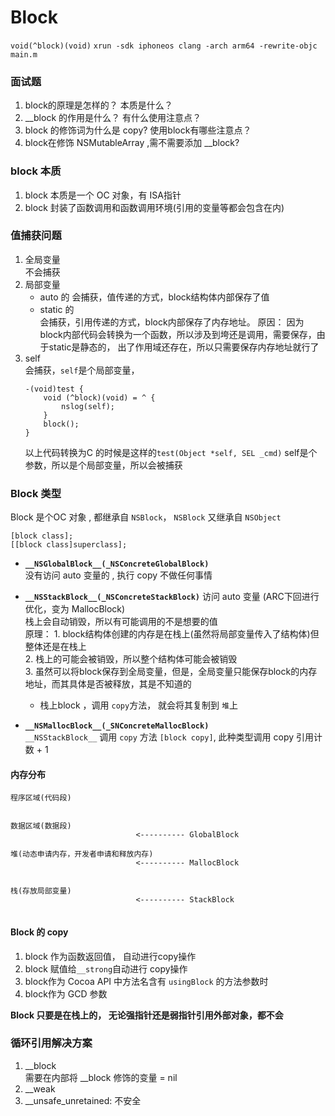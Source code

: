 # Block
`void(^block)(void)`
`xrun -sdk iphoneos clang -arch arm64 -rewrite-objc main.m`

### 面试题 
1. block的原理是怎样的？ 本质是什么？  
2. __block 的作用是什么？ 有什么使用注意点？  
3. block 的修饰词为什么是 copy? 使用block有哪些注意点？ 
4. block在修饰 NSMutableArray ,需不需要添加 __block?  


### block 本质  
1. block 本质是一个 OC 对象，有 ISA指针  
2. block 封装了函数调用和函数调用环境(引用的变量等都会包含在内)  

### 值捕获问题 
1. 全局变量  
    不会捕获  
2. 局部变量  
    * auto 的 
        会捕获，值传递的方式，block结构体内部保存了值  
    * static 的  
        会捕获，引用传递的方式，block内部保存了内存地址。 
        原因： 因为block内部代码会转换为一个函数，所以涉及到垮还是调用，需要保存，由于static是静态的， 出了作用域还存在，所以只需要保存内存地址就行了  
3. self  
    会捕获，`self`是个局部变量， 
    ```
    -(void)test {
        void (^block)(void) = ^ {
            nslog(self);
        }
        block();
    }
    ```
    以上代码转换为C 的时候是这样的`test(Object *self, SEL _cmd)` self是个参数，所以是个局部变量，所以会被捕获  

### Block 类型  
Block 是个OC 对象  , 都继承自 `NSBlock`， `NSBlock` 又继承自 `NSObject`   

```
[block class];
[[block class]superclass];

```

* __`__NSGlobalBlock__(_NSConcreteGlobalBlock)`__   
    没有访问 auto 变量的 , 
    执行 copy 不做任何事情   

* __`__NSStackBlock__(_NSConcreteStackBlock)`__ 
    访问 auto  变量 (ARC下回进行优化，变为 MallocBlock)   
    栈上会自动销毁，所以有可能调用的不是想要的值     
    原理： 
        1. block结构体创建的内存是在栈上(虽然将局部变量传入了结构体)但整体还是在栈上     
        2. 栈上的可能会被销毁，所以整个结构体可能会被销毁    
        3. 虽然可以将block保存到全局变量，但是，全局变量只能保存block的内存地址，而其具体是否被释放，其是不知道的    
    * 栈上block ，调用 `copy`方法， 就会将其复制到 `堆`上    

* __`__NSMallocBlock__(_SNConcreteMallocBlock)`__  
    `__NSStackBlock__` 调用 `copy` 方法  `[block copy]`, 此种类型调用 copy 引用计数 + 1  




#### 内存分布  

```
程序区域(代码段)   


数据区域(数据段)
                            <---------- GlobalBlock

堆(动态申请内存，开发者申请和释放内存)  
                            <---------- MallocBlock


栈(存放局部变量)
                            <---------- StackBlock  


```   

#### Block 的 copy  
1. block 作为函数返回值， 自动进行copy操作  
2. block 赋值给`__strong`自动进行 copy操作  
3. block作为 Cocoa API 中方法名含有 `usingBlock` 的方法参数时   
4. block作为 GCD 参数  


__Block 只要是在栈上的， 无论强指针还是弱指针引用外部对象，都不会__   




### 循环引用解决方案  
1. __block  
    需要在内部将 __block 修饰的变量 = nil  
2. __weak 
3. __unsafe_unretained: 不安全  

